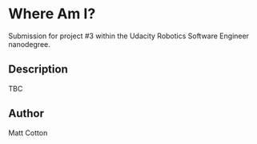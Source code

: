 # Where Am I?

Submission for project #3 within the Udacity Robotics Software Engineer nanodegree.

## Description

TBC

## Author

Matt Cotton
